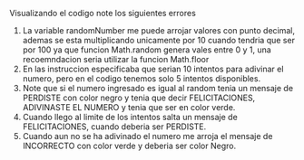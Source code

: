 Visualizando el codigo note los siguientes errores
1. La variable randomNumber me puede arrojar valores con punto decimal, ademas se esta multiplicando
   unicamente por 10 cuando tendria que ser por 100 ya que funcion Math.random genera vales entre 0 y 1, 
   una recoemndacion seria utilizar la funcion Math.floor
2. En las instruccion especificaba que serian 10 intentos para adivinar el
   numero, pero en el codigo tenemos solo 5 intentos disponibles.
3. Note que si el numero ingresado es igual al random tenia un mensaje de PERDISTE con color negro y tenia que decir 
   FELICITACIONES, ADIVINASTE EL NUMERO y tenia que ser en color verde.
4. Cuando llego al limite de los intentos salta un mensaje de FELICITACIONES, cuando deberia ser PERDISTE.
5. Cuando aun no se ha adivinado el numero me arroja el mensaje de INCORRECTO con color verde y deberia ser color Negro.
